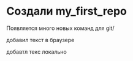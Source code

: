 # Создали  my_first_repo

Появляется много новых команд для git/

добавил текст в браузере

добавтл текс локально